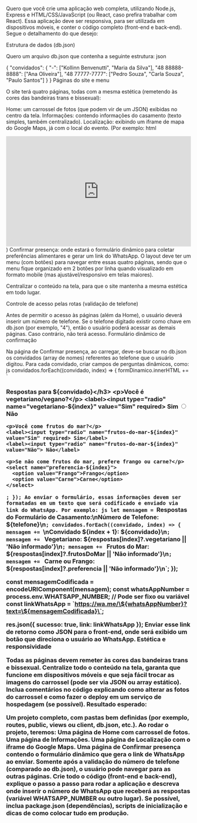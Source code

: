 Quero que você crie uma aplicação web completa, utilizando Node.js, Express e HTML/CSS/JavaScript (ou React, caso prefira trabalhar com React). Essa aplicação deve ser responsiva, para ser utilizada em dispositivos móveis, e conter o código completo (front-end e back-end). Segue o detalhamento do que desejo:

Estrutura de dados (db.json)

Quero um arquivo db.json que contenha a seguinte estrutura:
json

{
  "convidados": {
    "-": ["Kollinn Benvenutti", "Maria da Silva"],
    "48 88888-8888": ["Ana Oliveira"],
    "48 77777-7777": ["Pedro Souza", "Carla Souza", "Paulo Santos"]
  }
}
Páginas do site e menu

O site terá quatro páginas, todas com a mesma estética (remetendo às cores das bandeiras trans e bissexual):

Home: um carrossel de fotos (que podem vir de um JSON) exibidas no centro da tela.
Informações: contendo informações do casamento (texto simples, também centralizado).
Localização: exibindo um iframe de mapa do Google Maps, já com o local do evento.
(Por exemplo:
html
<iframe
  src="https://www.google.com/maps/embed?pb=!1m18!1m12!1m3!1d3535.480009606254!2d-48.45001948787135!3d-27.609646576139593!2m3!1f0!2f0!3f0!3m2!1i1024!2i768!4f13.1!3m3!1m2!1s0x95273e82d45c478d%3A0x7d22b6fedb7f3c97!2sMaria%20Farinha!5e0!3m2!1spt-BR!2sbr!4v1736803513827!5m2!1spt-BR!2sbr"
  width="100%"
  height="300"
  style="border:0;"
  allowfullscreen
></iframe>
)
Confirmar presença: onde estará o formulário dinâmico para coletar preferências alimentares e gerar um link do WhatsApp.
O layout deve ter um menu (com botões) para navegar entre essas quatro páginas, sendo que o menu fique organizado em 2 botões por linha quando visualizado em formato mobile (mas ajustável/responsivo em telas maiores).

Centralizar o conteúdo na tela, para que o site mantenha a mesma estética em todo lugar.

Controle de acesso pelas rotas (validação de telefone)

Antes de permitir o acesso às páginas (além da Home), o usuário deverá inserir um número de telefone.
Se o telefone digitado existir como chave em db.json (por exemplo, "4"), então o usuário poderá acessar as demais páginas. Caso contrário, não terá acesso.
Formulário dinâmico de confirmação

Na página de Confirmar presença, ao carregar, deve-se buscar no db.json os convidados (array de nomes) referentes ao telefone que o usuário digitou.
Para cada convidado, criar campos de perguntas dinâmicos, como:
js
convidados.forEach((convidado, index) => {
  formDinamico.innerHTML += `
    <h3>Respostas para ${convidado}</h3>
    <p>Você é vegetariano/vegano?</p>
    <label><input type="radio" name="vegetariano-${index}" value="Sim" required> Sim</label>
    <label><input type="radio" name="vegetariano-${index}" value="Não"> Não</label>

    <p>Você come frutos do mar?</p>
    <label><input type="radio" name="frutos-do-mar-${index}" value="Sim" required> Sim</label>
    <label><input type="radio" name="frutos-do-mar-${index}" value="Não"> Não</label>

    <p>Se não come frutos do mar, prefere frango ou carne?</p>
    <select name="preferencia-${index}">
      <option value="Frango">Frango</option>
      <option value="Carne">Carne</option>
    </select>
  `;
});
Ao enviar o formulário, essas informações devem ser formatadas em um texto que será codificado e enviado via link do WhatsApp. Por exemplo:
js
let mensagem = `Respostas do Formulário de Casamento:\nNúmero de Telefone: ${telefone}\n`;
convidados.forEach((convidado, index) => {
  mensagem += `\nConvidado ${index + 1}: ${convidado}\n`;
  mensagem += `  Vegetariano: ${respostas[index]?.vegetariano || 'Não informado'}\n`;
  mensagem += `  Frutos do Mar: ${respostas[index]?.frutosDoMar || 'Não informado'}\n`;
  mensagem += `  Carne ou Frango: ${respostas[index]?.preferencia || 'Não informado'}\n`;
});

const mensagemCodificada = encodeURIComponent(mensagem);
const whatsAppNumber = process.env.WHATSAPP_NUMBER; // Pode ser fixo ou variável
const linkWhatsApp = \`https://wa.me/\${whatsAppNumber}?text=\${mensagemCodificada}\`;

res.json({ sucesso: true, link: linkWhatsApp });
Enviar esse link de retorno como JSON para o front-end, onde será exibido um botão que direciona o usuário ao WhatsApp.
Estética e responsividade

Todas as páginas devem remeter às cores das bandeiras trans e bissexual.
Centralize todo o conteúdo na tela, garanta que funcione em dispositivos móveis e que seja fácil trocar as imagens do carrossel (pode ser via JSON ou array estático).
Inclua comentários no código explicando como alterar as fotos do carrossel e como fazer o deploy em um serviço de hospedagem (se possível).
Resultado esperado:

Um projeto completo, com pastas bem definidas (por exemplo, routes, public, views ou client, db.json, etc.).
Ao rodar o projeto, teremos:
Uma página de Home com carrossel de fotos.
Uma página de Informações.
Uma página de Localização com o iframe do Google Maps.
Uma página de Confirmar presença contendo o formulário dinâmico que gera o link de WhatsApp ao enviar.
Somente após a validação do número de telefone (comparado ao db.json), o usuário pode navegar para as outras páginas.
Crie todo o código (front-end e back-end), explique o passo a passo para rodar a aplicação e descreva onde inserir o número de WhatsApp que receberá as respostas (variável WHATSAPP_NUMBER ou outro lugar). Se possível, inclua package.json (dependências), scripts de inicialização e dicas de como colocar tudo em produção.